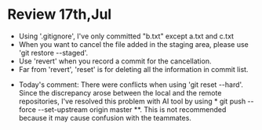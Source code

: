 # Review 17th,Jul
- Using '.gitignore', I've only committed "b.txt" except a.txt and c.txt
- When you want to cancel the file added in the staging area, please use 'git restore --staged'.
- Use 'revert' when you record a commit for the cancellation.
- Far from 'revert', 'reset' is for deleting all the information in commit list.
* Today's comment: There were conflicts when using 'git reset --hard'. Since the discrepancy arose between the local and the remote repositories, I've resolved this problem with AI tool by using * git push --force --set-upstream origin master *\*. This is not recommended because it may cause confusion with the teammates.